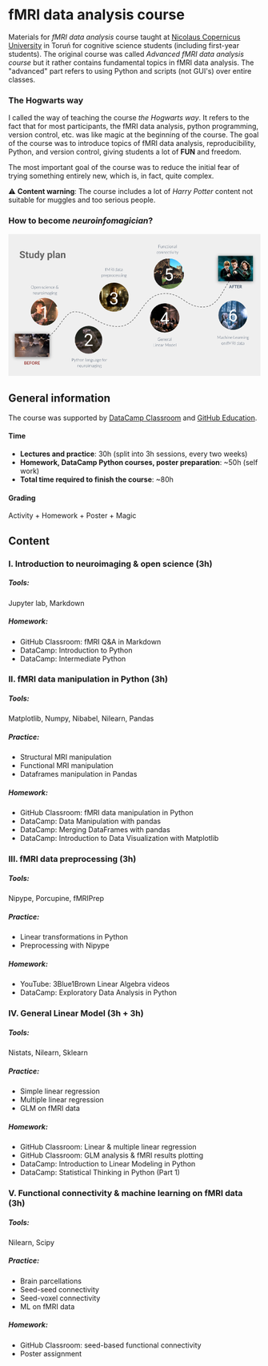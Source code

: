 # fMRI data analysis course

Materials for *fMRI data analysis* course taught at [Nicolaus Copernicus University](https://www.umk.pl/en/) in Toruń
for cognitive science students (including first-year students). The original course was called 
*Advanced fMRI data analysis course* but it rather contains fundamental topics in fMRI 
data analysis. The "advanced" part refers to using Python and scripts (not GUI's) 
over entire classes.

### The Hogwarts way 
I called the way of teaching the course *the Hogwarts way*. It refers to the fact 
that for most participants, the fMRI data analysis, python programming, version control, etc. was like magic at the beginning of the course.
The goal of the course was to introduce topics of fMRI data analysis, reproducibility, 
Python, and version control, giving students a lot of **FUN**  and freedom. 
 

The most important goal of the course was to reduce the initial fear of trying something 
entirely new, which is, in fact, quite complex. 


:warning: **Content warning**:
The course includes a lot of *Harry Potter* content not suitable for muggles 
and too serious people.

### How to become *neuroinfomagician*?

![](images/fMRIDA_study_plan.png)


## General information

The course was supported by [DataCamp Classroom](datacamp.com/groups/education) and 
[GitHub Education](https://education.github.com/). 


#### Time
- **Lectures and practice**: 30h (split into 3h sessions, every two weeks)
- **Homework, DataCamp Python courses, poster preparation**: ~50h (self work)
- **Total time required to finish the course**: ~80h

#### Grading 
Activity + Homework + Poster + Magic



## Content

### I. Introduction to neuroimaging & open science (3h)

##### Tools:
Jupyter lab, Markdown

##### Homework:
- GitHub Classroom: fMRI Q&A in Markdown
- DataCamp: Introduction to Python
- DataCamp: Intermediate Python

### II. fMRI data manipulation in Python (3h)

##### Tools: 
Matplotlib, Numpy, Nibabel, Nilearn, Pandas

##### Practice:
- Structural MRI manipulation
- Functional MRI manipulation
- Dataframes manipulation in Pandas

##### Homework:
- GitHub Classroom: fMRI data manipulation in Python
- DataCamp: Data Manipulation with pandas
- DataCamp: Merging DataFrames with pandas
- DataCamp: Introduction to Data Visualization with Matplotlib

### III. fMRI data preprocessing (3h)
##### Tools: 
Nipype, Porcupine, fMRIPrep

##### Practice:
- Linear transformations in Python
- Preprocessing with Nipype

##### Homework:
- YouTube: 3Blue1Brown Linear Algebra videos
- DataCamp: Exploratory Data Analysis in Python

### IV. General Linear Model (3h + 3h)

##### Tools: 
Nistats, Nilearn, Sklearn

##### Practice: 
- Simple linear regression
- Multiple linear regression
- GLM on fMRI data

##### Homework:
- GitHub Classroom: Linear & multiple linear regression
- GitHub Classroom: GLM analysis & fMRI results plotting
- DataCamp: Introduction to Linear Modeling in Python
- DataCamp: Statistical Thinking in Python (Part 1)

### V. Functional connectivity & machine learning on fMRI data (3h) 
##### Tools: 
Nilearn, Scipy

##### Practice:
- Brain parcellations
- Seed-seed connectivity
- Seed-voxel connectivity
- ML on fMRI data 

##### Homework: 
- GitHub Classroom: seed-based functional connectivity
- Poster assignment 